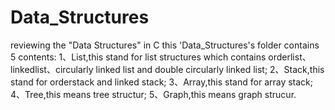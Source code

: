 # Data_Structures
reviewing the "Data Structures" in C
this 'Data_Structures's folder contains 5 contents:
1、List,this stand for list structures which contains orderlist、linkedlist、circularly linked list and double circularly linked list;
2、Stack,this stand for orderstack and linked stack;
3、Array,this stand for array stack;
4、Tree,this means tree structur;
5、Graph,this means graph strucur.
